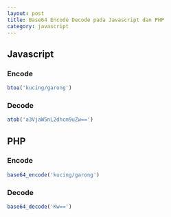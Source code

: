 ```yaml
---
layout: post
title: Base64 Encode Decode pada Javascript dan PHP
category: javascript
---
```


## Javascript

### Encode

```javascript
btoa('kucing/garong')
```

### Decode

```javascript
atob('a3VjaW5nL2dhcm9uZw==')
```
## PHP

### Encode

```php
base64_encode('kucing/garong')
```

### Decode

```php
base64_decode('Kw==')
```
